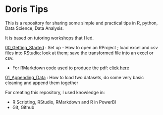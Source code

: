 # Doris Tips

This is a repository for sharing some simple and practical tips in R, python, Data Science, Data Analysis.

It is based on tutoring workshops that I led.

[00_Getting_Started](https://github.com/dorissuzukiesmerio/Doris_Tips/blob/master/Getting_Started_Tips.pdf) : Set up - How to open an RProject ; load excel and csv files into RStudio; look at them; save the transformed file into an excel or csv.
- For RMarkdown code used to produce the pdf: [click here](https://github.com/dorissuzukiesmerio/Doris_Tips/blob/master/Getting_Started_Tips.Rmd)

[01_Appending_Data](https://github.com/dorissuzukiesmerio/Doris_Tips/blob/master/01_appending_data.R) : How to load two datasets, do some very basic cleaning and append them together




For creating this repository, I used knowledge in:

- R Scripting, RStudio, RMarkdown and R in PowerBI
- Git, Github
